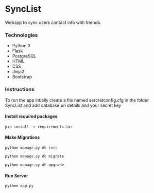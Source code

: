 # SyncList
Webapp to sync users contact info with friends.

### Technologies
* Python 3
* Flask
* PostgreSQL
* HTML
* CSS
* Jinja2
* Bootstrap

### Instructions
<p>To run the app intially create a file named sercretconfig.cfg in the folder SyncList and add database uri details and your secret key</p>

#### Install required packages
`pip install -r requirements.txr`

#### Make Migrations
`python manage.py db init`

`python manage.py db migrate`

`python manage.py db upgrade`

#### Run Server
`python app.py`
